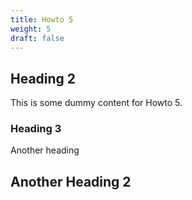 ```yaml
---
title: Howto 5
weight: 5
draft: false
---
```


## Heading 2

This is some dummy content for Howto 5.

### Heading 3

Another heading

## Another Heading 2

